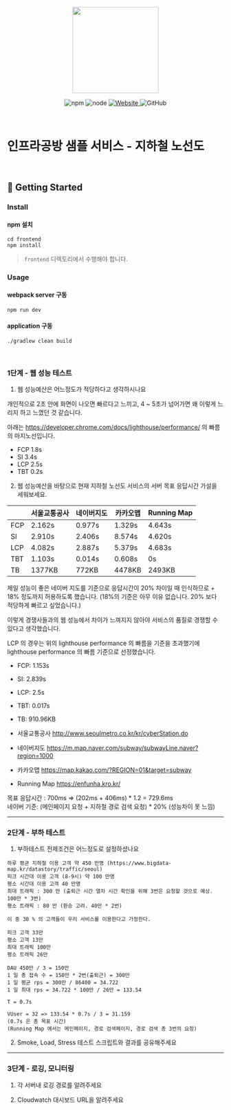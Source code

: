<p align="center">
    <img width="200px;" src="https://raw.githubusercontent.com/woowacourse/atdd-subway-admin-frontend/master/images/main_logo.png"/>
</p>
<p align="center">
  <img alt="npm" src="https://img.shields.io/badge/npm-%3E%3D%205.5.0-blue">
  <img alt="node" src="https://img.shields.io/badge/node-%3E%3D%209.3.0-blue">
  <a href="https://edu.nextstep.camp/c/R89PYi5H" alt="nextstep atdd">
    <img alt="Website" src="https://img.shields.io/website?url=https%3A%2F%2Fedu.nextstep.camp%2Fc%2FR89PYi5H">
  </a>
  <img alt="GitHub" src="https://img.shields.io/github/license/next-step/atdd-subway-service">
</p>

<br>

# 인프라공방 샘플 서비스 - 지하철 노선도

<br>

## 🚀 Getting Started

### Install
#### npm 설치
```
cd frontend
npm install
```
> `frontend` 디렉토리에서 수행해야 합니다.

### Usage
#### webpack server 구동
```
npm run dev
```
#### application 구동
```
./gradlew clean build
```
<br>


### 1단계 - 웹 성능 테스트
1. 웹 성능예산은 어느정도가 적당하다고 생각하시나요 

개인적으로 2초 안에 화면이 나오면 빠르다고 느끼고, 4 ~ 5초가 넘어가면 왜 이렇게 느리지 하고 느꼈던 것 같습니다.

아래는 https://developer.chrome.com/docs/lighthouse/performance/ 의 빠름의 마지노선입니다.
- FCP 1.8s
- SI 3.4s
- LCP 2.5s
- TBT 0.2s 

2. 웹 성능예산을 바탕으로 현재 지하철 노선도 서비스의 서버 목표 응답시간 가설을 세워보세요.

|        | 서울교통공사 | 네이버지도 | 카카오맵 | Running Map |
|--------|----------|----------|----------|--------|
| FCP    | 2.162s   | 0.977s   | 1.329s   | 4.643s |
| SI     | 2.910s   | 2.406s   | 8.574s   | 4.620s |
| LCP    | 4.082s   | 2.887s   | 5.379s   | 4.683s |
| TBT    | 1.103s   | 0.014s   | 0.608s   | 0s     |
| TB     | 1377KB   | 772KB    | 4478KB   | 2493KB |

제일 성능이 좋은 네이버 지도를 기준으로 응답시간이 20% 차이일 때 인식하므로 + 18% 정도까지 허용하도록 했습니다. (18%의 기준은 아무 이유 없습니다. 20% 보다 적당하게 빠르고 싶었습니다.)

이렇게 경쟁사들과의 웹 성능에서 차이가 느껴지지 않아야 서비스의 품질로 경쟁할 수 있다고 생각했습니다.

LCP 의 경우는 위의 lighthouse performance 의 빠름을 기준을 초과했기에 lighthouse performance 의 빠름 기준으로 선정했습니다. 

- FCP: 1.153s
- SI: 2.839s
- LCP: 2.5s
- TBT: 0.017s
- TB: 910.96KB


- 서울교통공사 http://www.seoulmetro.co.kr/kr/cyberStation.do
- 네이버지도 https://m.map.naver.com/subway/subwayLine.naver?region=1000
- 카카오맵 https://map.kakao.com/?REGION=01&target=subway
- Running Map https://enfunha.kro.kr/

목표 응답시간 : 700ms => (202ms + 406ms) * 1.2 = 729.6ms  
네이버 기준: (메인페이지 요청 + 지하철 경로 검색 요청) * 20% (성능차이 못 느낌)

---

### 2단계 - 부하 테스트 
1. 부하테스트 전제조건은 어느정도로 설정하셨나요

```text
하루 평균 지하철 이용 고객 약 450 만명 (https://www.bigdata-map.kr/datastory/traffic/seoul)
피크 시간대 이용 고객 (8-9시) 약 100 만명
평소 시간대 이용 고객 40 만명
최대 트래픽 : 300 만 (출퇴근 시간 열차 시간 확인을 위해 3번은 요청할 것으로 예상. 100만 * 3번)
평소 트래픽 : 80 만 (환승 고려. 40만 * 2번)

이 중 30 % 의 고객들이 우리 서비스를 이용한다고 가정한다.

피크 고객 33만
평소 고객 13만
최대 트래픽 100만
평소 트래픽 26만

DAU 450만 / 3 = 150만
1 일 총 접속 수 = 150만 * 2번(출퇴근) = 300만
1 일 평균 rps = 300만 / 86400 = 34.722
1 일 최대 rps = 34.722 * 100만 / 26만 = 133.54

T = 0.7s

VUser = 32 => 133.54 * 0.7s / 3 = 31.159
(0.7s 은 총 목표 시간)
(Running Map 에서는 메인페이지, 경로 검색페이지, 경로 검색 총 3번의 요청)

```
2. Smoke, Load, Stress 테스트 스크립트와 결과를 공유해주세요

---

### 3단계 - 로깅, 모니터링
1. 각 서버내 로깅 경로를 알려주세요

2. Cloudwatch 대시보드 URL을 알려주세요
